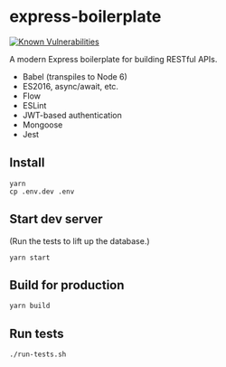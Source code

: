 express-boilerplate
===================

[![Known Vulnerabilities](https://snyk.io/test/github/ericnishio/express-boilerplate/master/badge.svg)](https://snyk.io/test/github/ericnishio/express-boilerplate)

A modern Express boilerplate for building RESTful APIs.

- Babel (transpiles to Node 6)
- ES2016, async/await, etc.
- Flow
- ESLint
- JWT-based authentication
- Mongoose
- Jest

## Install

```
yarn
cp .env.dev .env
```

## Start dev server

(Run the tests to lift up the database.)

```
yarn start
```

## Build for production

```
yarn build
```

## Run tests

```
./run-tests.sh
```
